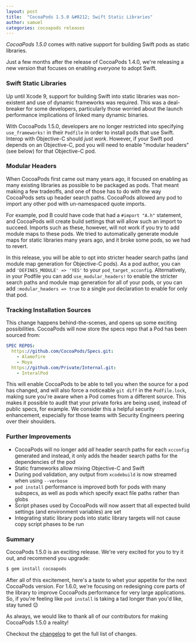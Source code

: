 ```yaml
---
layout: post
title:  "CocoaPods 1.5.0 &#8212; Swift Static Libraries"
author: samuel
categories: cocoapods releases
---
```


_CocoaPods 1.5.0_ comes with native support for building Swift pods as static libraries.

<!-- more -->

Just a few months after the release of CocoaPods 1.4.0, we're releasing a new version that focuses on enabling _everyone_ to adopt Swift.

### Swift Static Libraries

Up until Xcode 9, support for building Swift into static libraries was non-existent and use of dynamic frameworks was required. This was a deal-breaker for some developers, particularly those worried about the launch performance implications of linked many dynamic binaries.

With CocoaPods 1.5.0, developers are no longer restricted into specifying `use_frameworks!` in their `Podfile` in order to install pods that use Swift.
Interop with Objective-C should _just work_.
However, if your Swift pod depends on an Objective-C, pod you will need to enable "modular headers" (see below) for that Objective-C pod.

### Modular Headers

When CocoaPods first came out many years ago, it focused on enabling as many existing libraries as possible to be packaged as pods.
That meant making a few tradeoffs, and one of those has to do with the way CocoaPods sets up header search paths. CocoaPods allowed any pod to import any other pod with un-namespaced quote imports.

For example, pod B could have code that had a `#import "A.h"` statement, and CocoaPods will create build settings that will allow such an import to succeed. Imports such as these, however, will not work if you try to add module maps to these pods. We tried to automatically generate module maps for static libraries many years ago, and it broke some pods, so we had to revert.

In this release, you will be able to opt into stricter header search paths (and module map generation for Objective-C pods). As a pod author, you can add `'DEFINES_MODULE' => 'YES'` to your `pod_target_xcconfig`. Alternatively, in your Podfile you can add `use_modular_headers!` to enable the stricter search paths and module map generation for all of your pods, or you can add `:modular_headers => true` to a single `pod` declaration to enable for only that pod.

### Tracking Installation Sources

This change happens behind-the-scenes, and opens up some exciting possibilities.
CocoaPods will now store the specs repo that a Pod has been sourced from:

```yaml
SPEC REPOS:
  https://github.com/CocoaPods/Specs.git:
    - Alamofire
    - Moya
  https://github.com/Private/Internal.git:
    - InteralPod
```

This will enable CocoaPods to be able to tell you when the source for a pod has changed, and will also force a noticeable `git diff` in the `Podfile.lock`, making sure you're aware when a Pod comes from a different source. This makes it possible to audit that your private forks are being used, instead of public specs, for example. We consider this a helpful security enhancement, especially for those teams with Security Engineers peering over their shoulders.

### Further Improvements

- CocoaPods will no longer add _all_ header search paths for each `xcconfig` generated and instead, it only adds the header search paths for the dependencies of the pod
- Static frameworks allow mixing Objective-C and Swift
- During pod validation, any output from `xcodebuild` is now streamed when using `--verbose`
- `pod install` performance is improved both for pods with many subspecs, as well as pods which specify exact file paths rather than globs
- Script phases used by CocoaPods will now assert that all expected build settings (and environment variables) are set
- Integrating static library pods into static library targets will not cause copy script phases to be run

### Summary

CocoaPods 1.5.0 is an exciting release. We're very excited for you to try it out, and recommend you upgrade:

```sh
$ gem install cocoapods
```

After all of this excitement, here's a taste to whet your appetite for the next CocoaPods version. For 1.6.0, we're focusing on redesigning core parts of the library to improve CocoaPods performance for very large applications.
So, if you're feeling like `pod install` is taking a tad longer than you'd like, stay tuned 😉

As always, we would like to thank all of our contributors for making CocoaPods 1.5.0 a reality!

Checkout the [changelog](https://github.com/CocoaPods/CocoaPods/releases/tag/1.5.0) to get the full list of changes.
